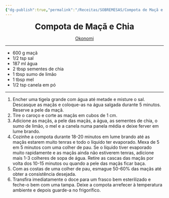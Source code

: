 ```yaml
---
{"dg-publish":true,"permalink":"/Receitas/SOBREMESAS/Compota de Maçã e Chia/"}
---
```



<div style="text-align: center;"> <span style="font-size: 26px;"><b>Compota de Maçã e Chia</b></span> </div>

<span class="center"> <center> [Okonomi](https://www.okonomikitchen.com/apple-chia-jam/) </center></span>

---
- 600 g maçã
- 1/2 tsp sal
- 187 ml água
- 2 tbsp sementes de chia
- 1 tbsp sumo de limão
- 1 tbsp mel
- 1/2 tsp canela em pó 
---
1. Encher uma tigela grande com água até metade e misture o sal. Descasque as maçãs e coloque-as na água salgada durante 5 minutos. Reserve a pele da maçã.
2. Tire o caroço e corte as maçãs em cubos de 1 cm.
3. Adicione as maçãs, a pele das maçãs, a água, as sementes de chia, o sumo de limão, o mel e a canela numa panela média e deixe ferver em lume brando.
4. Cozinhe a compota durante 18-20 minutos em lume brando até as maçãs estarem muito tenras e todo o líquido ter evaporado. Mexa de 5 em 5 minutos com uma colher de pau. Se o líquido tiver evaporado muito rapidamente e as maçãs ainda não estiverem tenras, adicione mais 1-3 colheres de sopa de água. Retire as cascas das maçãs por volta dos 10-15 minutos ou quando a pele das maçãs ficar baça.
5. Com as costas de uma colher de pau, esmague 50-60% das maçãs até obter a consistência desejada.
6. Transfira imediatamente o doce para um frasco bem esterilizado e feche-o bem com uma tampa. Deixe a compota arrefecer à temperatura ambiente e depois guarde-a no frigorífico.